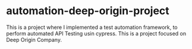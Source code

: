 # automation-deep-origin-project
This is a project where I implemented a test automation framework, to perform automated API Testing usin cypress. This is a project focused on Deep Origin Company.  
